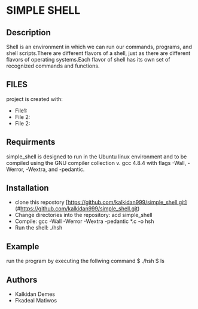 # SIMPLE SHELL
## Description
Shell is an environment in which we can run our commands, programs, and shell scripts.There are different flavors of a shell, 
just as there are different flavors of operating systems.Each flavor of shell has its own set of recognized commands and functions.
## FILES
project is created with:
* File1:
* File 2:
* File 2:
## Requirments
simple_shell is designed to run in the Ubuntu linux environment and to be compiled using the GNU compiler collection v. gcc 4.8.4 
with flags -Wall, -Werror, -Wextra, and -pedantic.
## Installation
* clone this repostory [https://github.com/kalkidan999/simple_shell.git] (#https://github.com/kalkidan999/simple_shell.git)
* Change directories into the repository: acd simple_shell
* Compile: gcc -Wall -Werror -Wextra -pedantic *.c -o hsh
* Run the shell: ./hsh
## Example
run the program by executing the follwing command
$ ./hsh
$ ls
## Authors 
* Kalkidan Demes
* Fkadeal Matiwos
